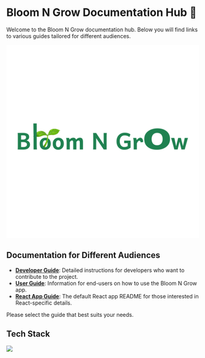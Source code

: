 # Bloom N Grow Documentation Hub 🌱

Welcome to the Bloom N Grow documentation hub. Below you will find links to various guides tailored for different audiences.

<p align="center">
  <img src="https://github.com/vaishnavi-3969/AllInHacks-Bloom-n-Grow/blob/master/public/bloomngrow-logo.png?raw=true
" alt="alt text">
</p>

## Documentation for Different Audiences

- [**Developer Guide**](./README-DEV.md): Detailed instructions for developers who want to contribute to the project.
- [**User Guide**](./README-USER.md): Information for end-users on how to use the Bloom N Grow app.
- [**React App Guide**](./README-REACT.md): The default React app README for those interested in React-specific details.

Please select the guide that best suits your needs.

## Tech Stack
<img src="https://skillicons.dev/icons?i=react,js,tailwind,git,github,js,vercel" />
